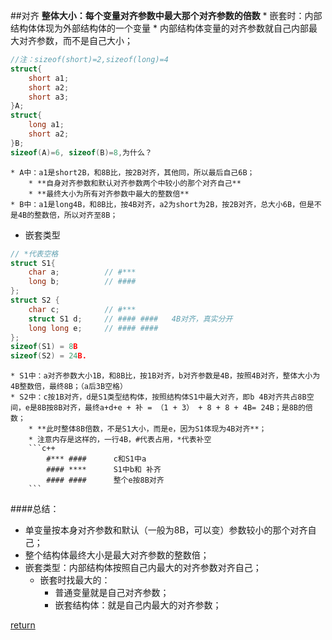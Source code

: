##对齐
**整体大小：每个变量对齐参数中最大那个对齐参数的倍数**
    * 嵌套时：内部结构体体现为外部结构体的一个变量
    * 内部结构体变量的对齐参数就自己内部最大对齐参数，而不是自己大小；
    
```C++
//注：sizeof(short)=2,sizeof(long)=4
struct{
    short a1;
    short a2;
    short a3;
}A;
struct{
    long a1;
    short a2;
}B;
sizeof(A)=6, sizeof(B)=8,为什么？
```
    * A中：a1是short2B，和8B比，按2B对齐，其他同，所以最后自己6B；
        * **自身对齐参数和默认对齐参数两个中较小的那个对齐自己**
        * **最终大小为所有对齐参数中最大的整数倍**
    * B中：a1是long4B，和8B比，按4B对齐，a2为short为2B，按2B对齐，总大小6B，但是不是4B的整数倍，所以对齐至8B；

* 嵌套类型
```c++
// *代表空格
struct S1{
    char a;          // #***    
    long b;          // ####
};
struct S2 {
    char c;          // #***
    struct S1 d;     // #### ####   4B对齐，真实分开
    long long e;     // #### ####
};
sizeof(S1) = 8B
sizeof(S2) = 24B.
```
    * S1中：a对齐参数大小1B，和8B比，按1B对齐，b对齐参数是4B，按照4B对齐，整体大小为4B整数倍，最终8B；（a后3B空格）
    * S2中：c按1B对齐，d是S1类型结构体，按照结构体S1中最大对齐，即b 4B对齐共占8B空间，e是8B按8B对齐，最终a+d+e + 补 = （1 + 3） + 8 + 8 + 4B= 24B；是8B的倍数；
        * **此时整体8B倍数，不是S1大小，而是e，因为S1体现为4B对齐**；
        * 注意内存是这样的，一行4B，#代表占用，*代表补空
        ```c++
            #*** ####      c和S1中a
            #### ****      S1中b和 补齐
            #### ####      整个e按8B对齐
        ```
        
####总结：
* 单变量按本身对齐参数和默认（一般为8B，可以变）参数较小的那个对齐自己；
* 整个结构体最终大小是最大对齐参数的整数倍；
* 嵌套类型：内部结构体按照自己内最大的对齐参数对齐自己；
    * 嵌套时找最大的：
        * 普通变量就是自己对齐参数；
        * 嵌套结构体：就是自己内最大的对齐参数；


[return](README.md)